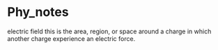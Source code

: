 # Phy_notes
electric field 
this is the area, region, or space around a charge in which another charge experience an electric force.